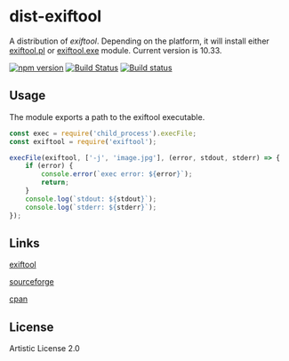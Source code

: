 # dist-exiftool
A distribution of _exiftool_. Depending on the platform, it will install
either [exiftool.pl](https://www.npmjs.com/package/exiftool.pl) or
[exiftool.exe](https://www.npmjs.com/package/exiftool.exe) module.
Current version is 10.33.

[![npm version](https://badge.fury.io/js/dist-exiftool.svg)](https://badge.fury.io/js/dist-exiftool)
[![Build Status](https://travis-ci.org/Sobesednik/dist-exiftool.svg?branch=master)](https://travis-ci.org/Sobesednik/dist-exiftool)
[![Build status](https://ci.appveyor.com/api/projects/status/7vc08npcgna2xgjt/branch/master?svg=true)](https://ci.appveyor.com/project/zavr-1/dist-exiftool/branch/master)

## Usage
The module exports a path to the exiftool executable.

```js
const exec = require('child_process').execFile;
const exiftool = require('exiftool');

execFile(exiftool, ['-j', 'image.jpg'], (error, stdout, stderr) => {
	if (error) {
		console.error(`exec error: ${error}`);
		return;
	}
	console.log(`stdout: ${stdout}`);
	console.log(`stderr: ${stderr}`);
});
```

## Links
[exiftool](http://www.sno.phy.queensu.ca/~phil/exiftool/)

[sourceforge](https://sourceforge.net/projects/exiftool/)

[cpan](http://search.cpan.org/~exiftool/)

## License
Artistic License 2.0
